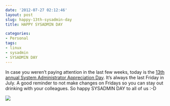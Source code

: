 ```yaml
---
date: '2012-07-27 02:12:46'
layout: post
slug: happy-13th-sysadmin-day
title: HAPPY SYSADMIN DAY

categories:
- Personal
tags:
- linux
- sysadmin
- SYSADMIN DAY
---
```


In case you weren’t pay­ing atten­tion in the last few weeks, today is the [13th annual Sys­tem Admin­is­tra­tor Appre­ci­a­tion Day](http://sysadminday.com/). It’s always the last Fri­day in July. A good reminder to not make changes on Fri­days so you can stay out drink­ing with your colleagues. So happy SYSADMIN DAY to all of us :-D

[![](http://www.mariusv.com/wp-content/uploads/2012/07/monitorz.jpg)](http://www.mariusv.com/wp-content/uploads/2012/07/monitorz.jpg)
